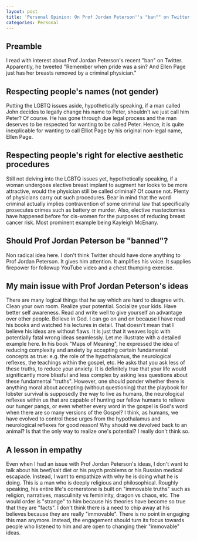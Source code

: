 ```yaml
---
layout: post
title: 'Personal Opinion: On Prof Jordan Peterson''s "ban"" on Twitter'
categories: Personal
---
```


## Preamble
I read with interest about Prof Jordan Peterson's recent "ban" on Twitter. Apparently, he tweeted "Remember when pride was a sin? And Ellen Page just has her breasts removed by a criminal physician."

## Respecting people's names (not gender)
Putting the LGBTQ issues aside, hypothetically speaking, if a man called John decides to legally change his name to Peter, shouldn't we just call him Peter? Of course. He has gone through due legal process and the man deserves to be respected for wanting to be called Peter. Hence, it is quite inexplicable for wanting to call Elliot Page by his original non-legal name, Ellen Page.

## Respecting people's right for elective aesthetic procedures
Still not delving into the LGBTQ issues yet, hypothetically speaking, if a woman undergoes elective breast implant to augment her looks to be more attractive, would the physician still be called criminal? Of course not. Plenty of physicians carry out such procedures. Bear in mind that the word criminal actually implies contravention of some criminal law that specifically prosecutes crimes such as battery or murder. Also, elective mastectomies have happened before for cis-women for the purposes of reducing breast cancer risk. Most prominent example being Kayleigh McEnany.

## Should Prof Jordan Peterson be "banned"?
Non radical idea here. I don't think Twitter should have done anything to Prof Jordan Peterson. It gives him attention. It amplifies his voice. It supplies firepower for followup YouTube video and a chest thumping exercise.

## My main issue with Prof Jordan Peterson's ideas
There are many logical things that he say which are hard to disagree with. Clean your own room. Realize your potential. Socialize your kids. Have better self awareness. Read and write well to give yourself an advantage over other people. Believe in God. I can go on and on because I have read his books and watched his lectures in detail. That doesn't mean that I believe his ideas are without flaws. It is just that it weaves logic with potentially fatal wrong ideas seamlessly. Let me illustrate with a detailed example here. In his book "Maps of Meaning", he expressed the idea of reducing complexity and anxiety by accepting certain fundamental concepts as true: e.g. the role of the hypothalamus, the neurological reflexes, the teachings within the gospel, etc. He asks that you ask less of these truths, to reduce your anxiety. It is definitely true that your life would significantly more blissful and less complex by asking less questions about these fundamental "truths". However, one should ponder whether there is anything moral about accepting   (without questioning) that the playbook for lobster survival is supposedly the way to live as humans, the neurological reflexes within us that are capable of hunting our fellow humans to relieve our hunger pangs, or even whether every word in the gospel is God's word when there are so many versions of the Gospel? I think, as humans, we have evolved to control these urges from the hypothalamus and neurological reflexes for good reason! Why should we devolved back to an animal? Is that the only way to realize one's potential? I really don't think so.

## A lesson in empathy
Even when I had an issue with Prof Jordan Peterson's ideas, I don't want to talk about his beef/salt diet or his psych problems or his Russian medical escapade. Instead, I want to empathize with why he is doing what he is doing. This is a man who is deeply religious and philosophical. Roughly speaking, his entire life's cornerstone is built on "immovable truths" such as religion, narratives, masculinity vs femininity,  dragon vs chaos, etc. The would order is "strange" to him because his theories have become so true that they are "facts". I don't think there is a need to chip away at his believes because they are really "immovable". There is no point in engaging this man anymore. Instead, the engagement should turn its focus towards people who listened to him and are open to changing their "immovable" ideas.

